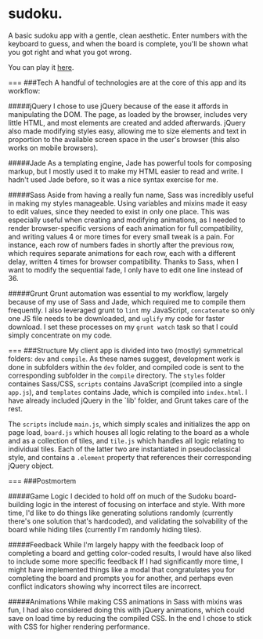 sudoku.
===
A basic sudoku app with a gentle, clean aesthetic. Enter numbers with the keyboard to guess, and when the board is complete, you'll be shown what you got right and what you got wrong.

You can play it [here](http://aesprice.github.io/sudoku/).

===
###Tech
A handful of technologies are at the core of this app and its workflow:

#####jQuery
I chose to use jQuery because of the ease it affords in manipulating the DOM. The page, as loaded by the browser, includes very little HTML, and most elements are created and added afterwards. jQuery also made modifying styles easy, allowing me to size elements and text in proportion to the available screen space in the user's browser (this also works on mobile browsers).

#####Jade
As a templating engine, Jade has powerful tools for composing markup, but I mostly used it to make my HTML easier to read and write. I hadn't used Jade before, so it was a nice syntax exercise for me.

#####Sass
Aside from having a really fun name, Sass was incredibly useful in making my styles manageable. Using variables and mixins made it easy to edit values, since they needed to exist in only one place. This was especially useful when creating and modifying animations, as I needed to render browser-specific versions of each animation for full compatibility, and writing values 4 or more times for every small tweak is a pain. For instance, each row of numbers fades in shortly after the previous row, which requires separate animations for each row, each with a different delay, written 4 times for browser compatibility. Thanks to Sass, when I want to modify the sequential fade, I only have to edit one line instead of 36.

#####Grunt
Grunt automation was essential to my workflow, largely because of my use of Sass and Jade, which required me to compile them frequently. I also leveraged grunt to `lint` my JavaScript, `concatenate` so only one JS file needs to be downloaded, and `uglify` my code for faster download. I set these processes on my `grunt watch` task so that I could simply concentrate on my code.

===
###Structure
My client app is divided into two (mostly) symmetrical folders: `dev` and `compile`. As these names suggest, development work is done in subfolders within the `dev` folder, and compiled code is sent to the corresponding subfolder in the `compile` directory. The `styles` folder containes Sass/CSS, `scripts` contains JavaScript (compiled into a single `app.js`), and `templates` contains Jade, which is compiled into `index.html`. I have already included jQuery in the `lib' folder, and Grunt takes care of the rest.

The `scripts` include `main.js`, which simply scales and initializes the app on page load, `board.js` which houses all logic relating to the board as a whole and as a collection of tiles, and `tile.js` which handles all logic relating to individual tiles. Each of the latter two are instantiated in pseudoclassical style, and contains a `.element` property that references their corresponding jQuery object.

===
###Postmortem

#####Game Logic
I decided to hold off on much of the Sudoku board-building logic in the interest of focusing on interface and style. With more time, I'd like to do things like generating solutions randomly (currently there's one solution that's hardcoded), and validating the solvability of the board while hiding tiles (currently I'm randomly hiding tiles).

#####Feedback
While I'm largely happy with the feedback loop of completing a board and getting color-coded results, I would have also liked to include some more specific feedback If I had significantly more time, I might have implemented things like a modal that congratulates you for completing the board and prompts you for another, and perhaps even conflict indicators showing why incorrect tiles are incorrect.

#####Animations
While making CSS animations in Sass with mixins was fun, I had also considered doing this with jQuery animations, which could save on load time by reducing the compiled CSS. In the end I chose to stick with CSS for higher rendering performance.
